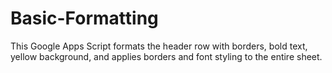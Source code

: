 # Basic-Formatting
This Google Apps Script formats the header row with borders, bold text, yellow background, and applies borders and font styling to the entire sheet.
